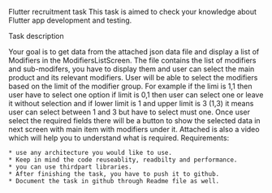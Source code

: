 Flutter recruitment task
This task is aimed to check your knowledge about Flutter app development and testing.

Task description

Your goal is to get data from the attached json data  file and display a list of Modifiers in the ModifiersListScreen. The file contains the list of modifiers and sub-modifers, you have to display them and user can select the main product and its relevant modifiers.
User will be able to select the modifiers based on the limit of the modifier group. For example if the limi is 1,1 then user have to select one option if limit is 0,1 then user can select one or leave it without selection and if lower limit is 1 and upper limit is 3 (1,3) it means user can select between 1 and 3 but have to select must one. Once user select the required fields there will be a button to show the selected data in next screen with main item with modifiers under it. Attached is also a video which will help you to understand what is required.
Requirements: 

	* use any architecture you would like to use.
	* Keep in mind the code reuseablity, readbilty and performance.
	* you can use thirdpart libraries.
	* After finishing the task, you have to push it to github.
	* Document the task in github through Readme file as well.

